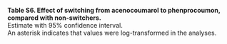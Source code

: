**Table S6. Effect of switching from acenocoumarol to phenprocoumon, compared with non-switchers.**  
Estimate with 95% confidence interval.  
An asterisk indicates that values were log-transformed in the analyses.
